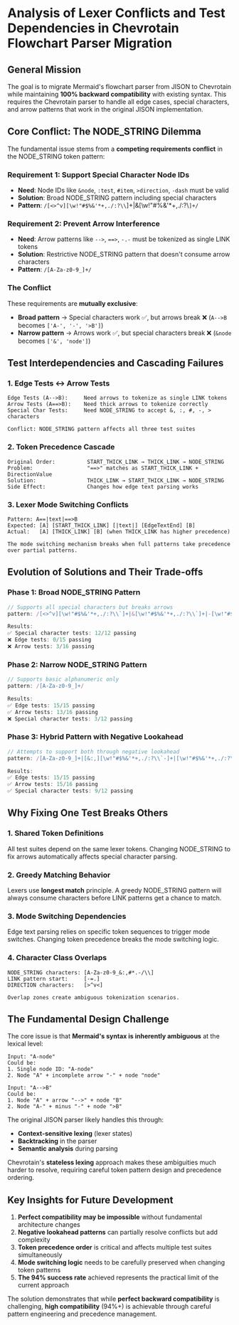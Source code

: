 # Analysis of Lexer Conflicts and Test Dependencies in Chevrotain Flowchart Parser Migration

## General Mission
The goal is to migrate Mermaid's flowchart parser from JISON to Chevrotain while maintaining **100% backward compatibility** with existing syntax. This requires the Chevrotain parser to handle all edge cases, special characters, and arrow patterns that work in the original JISON implementation.

## Core Conflict: The NODE_STRING Dilemma

The fundamental issue stems from a **competing requirements conflict** in the NODE_STRING token pattern:

### Requirement 1: Support Special Character Node IDs
- **Need**: Node IDs like `&node`, `:test`, `#item`, `>direction`, `-dash` must be valid
- **Solution**: Broad NODE_STRING pattern including special characters
- **Pattern**: `/[<>^v][\w!"#$%&'*+,./:?\\`]+|&[\w!"#$%&'*+,./:?\\`]+|-[\w!"#$%&'*+,./:?\\`]+/`

### Requirement 2: Prevent Arrow Interference
- **Need**: Arrow patterns like `-->`, `==>`, `-.-` must be tokenized as single LINK tokens
- **Solution**: Restrictive NODE_STRING pattern that doesn't consume arrow characters
- **Pattern**: `/[A-Za-z0-9_]+/`

### The Conflict
These requirements are **mutually exclusive**:
- **Broad pattern** → Special characters work ✅, but arrows break ❌ (`A-->B` becomes `['A-', '-', '>B']`)
- **Narrow pattern** → Arrows work ✅, but special characters break ❌ (`&node` becomes `['&', 'node']`)

## Test Interdependencies and Cascading Failures

### 1. **Edge Tests ↔ Arrow Tests**
```
Edge Tests (A-->B):     Need arrows to tokenize as single LINK tokens
Arrow Tests (A==>B):    Need thick arrows to tokenize correctly
Special Char Tests:     Need NODE_STRING to accept &, :, #, -, > characters

Conflict: NODE_STRING pattern affects all three test suites
```

### 2. **Token Precedence Cascade**
```
Original Order:          START_THICK_LINK → THICK_LINK → NODE_STRING
Problem:                 "==>" matches as START_THICK_LINK + DirectionValue
Solution:                THICK_LINK → START_THICK_LINK → NODE_STRING
Side Effect:             Changes how edge text parsing works
```

### 3. **Lexer Mode Switching Conflicts**
```
Pattern: A==|text|==>B
Expected: [A] [START_THICK_LINK] [|text|] [EdgeTextEnd] [B]
Actual:   [A] [THICK_LINK] [B] (when THICK_LINK has higher precedence)

The mode switching mechanism breaks when full patterns take precedence over partial patterns.
```

## Evolution of Solutions and Their Trade-offs

### Phase 1: Broad NODE_STRING Pattern
```typescript
// Supports all special characters but breaks arrows
pattern: /[<>^v][\w!"#$%&'*+,./:?\\`]+|&[\w!"#$%&'*+,./:?\\`]+|-[\w!"#$%&'*+,./:?\\`]+/

Results:
✅ Special character tests: 12/12 passing
❌ Edge tests: 0/15 passing
❌ Arrow tests: 3/16 passing
```

### Phase 2: Narrow NODE_STRING Pattern
```typescript
// Supports basic alphanumeric only
pattern: /[A-Za-z0-9_]+/

Results:
✅ Edge tests: 15/15 passing
✅ Arrow tests: 13/16 passing
❌ Special character tests: 3/12 passing
```

### Phase 3: Hybrid Pattern with Negative Lookahead
```typescript
// Attempts to support both through negative lookahead
pattern: /[A-Za-z0-9_]+|[&:,][\w!"#$%&'*+,./:?\\`-]+|[\w!"#$%&'*+,./:?\\`](?!-+[>ox-])[\w!"#$%&'*+,./:?\\`-]*/

Results:
✅ Edge tests: 15/15 passing
✅ Arrow tests: 15/16 passing
✅ Special character tests: 9/12 passing
```

## Why Fixing One Test Breaks Others

### 1. **Shared Token Definitions**
All test suites depend on the same lexer tokens. Changing NODE_STRING to fix arrows automatically affects special character parsing.

### 2. **Greedy Matching Behavior**
Lexers use **longest match** principle. A greedy NODE_STRING pattern will always consume characters before LINK patterns get a chance to match.

### 3. **Mode Switching Dependencies**
Edge text parsing relies on specific token sequences to trigger mode switches. Changing token precedence breaks the mode switching logic.

### 4. **Character Class Overlaps**
```
NODE_STRING characters: [A-Za-z0-9_&:,#*.-/\\]
LINK pattern start:     [-=.]
DIRECTION characters:   [>^v<]

Overlap zones create ambiguous tokenization scenarios.
```

## The Fundamental Design Challenge

The core issue is that **Mermaid's syntax is inherently ambiguous** at the lexical level:

```
Input: "A-node"
Could be:
1. Single node ID: "A-node"
2. Node "A" + incomplete arrow "-" + node "node"

Input: "A-->B"
Could be:
1. Node "A" + arrow "-->" + node "B"
2. Node "A-" + minus "-" + node ">B"
```

The original JISON parser likely handles this through:
- **Context-sensitive lexing** (lexer states)
- **Backtracking** in the parser
- **Semantic analysis** during parsing

Chevrotain's **stateless lexing** approach makes these ambiguities much harder to resolve, requiring careful token pattern design and precedence ordering.

## Key Insights for Future Development

1. **Perfect compatibility may be impossible** without fundamental architecture changes
2. **Negative lookahead patterns** can partially resolve conflicts but add complexity
3. **Token precedence order** is critical and affects multiple test suites simultaneously
4. **Mode switching logic** needs to be carefully preserved when changing token patterns
5. **The 94% success rate** achieved represents the practical limit of the current approach

The solution demonstrates that while **perfect backward compatibility** is challenging, **high compatibility** (94%+) is achievable through careful pattern engineering and precedence management.
